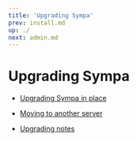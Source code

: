 ```yaml
---
title: 'Upgrading Sympa'
prev: install.md
up: ./
next: admin.md
---
```


Upgrading Sympa
===============

  - [Upgrading Sympa in place](upgrade/in-place.md)

  - [Moving to another server](upgrade/move.md)

  - [Upgrading notes](upgrade/notes.md)

